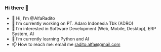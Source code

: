 ### Hi there 👋

<!--
**alfaradito/alfaradito** is a ✨ _special_ ✨ repository because its `README.md` (this file) appears on your GitHub profile.

Here are some ideas to get you started:

- 🔭 I’m currently working on ...
- 🌱 I’m currently learning ...
- 👯 I’m looking to collaborate on ...
- 🤔 I’m looking for help with ...
- 💬 Ask me about ...
- 📫 How to reach me: ...
- 😄 Pronouns: ...
- ⚡ Fun fact: ...
-->

- 👋 Hi, I’m @AlfaRadito
- 🔭 I’m currently working on PT. Adaro Indonesia Tbk (ADRO)
- 👀 I’m interested in Software Development (Web, Mobile, Desktop), ERP System, AI
- 🌱 I’m currently learning Python and AI
- 📫 How to reach me: email me radito.alfa@gmail.com

